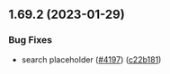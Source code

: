 ## 1.69.2 (2023-01-29)
### Bug Fixes

* search placeholder ([#4197](https://github.com/EddieHubCommunity/LinkFree/issues/4197)) ([c22b181](https://github.com/EddieHubCommunity/LinkFree/commit/c22b181c34b89d527f070d8f9cf68d8f74f36686))




